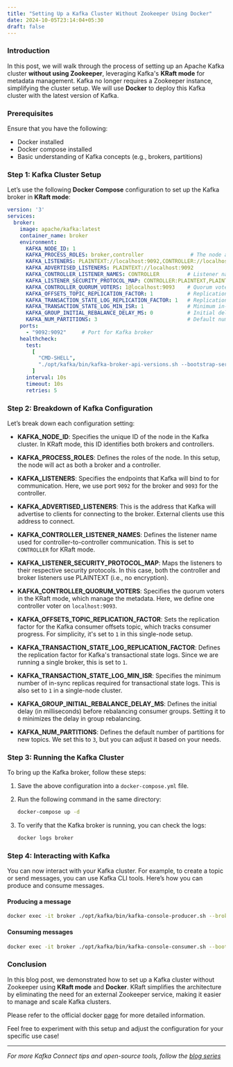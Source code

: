 ```yaml
---
title: "Setting Up a Kafka Cluster Without Zookeeper Using Docker"
date: 2024-10-05T23:14:04+05:30
draft: false 
---
```


### Introduction

In this post, we will walk through the process of setting up an Apache Kafka cluster **without using Zookeeper**, leveraging Kafka's **KRaft mode** for metadata management. Kafka no longer requires a Zookeeper instance, simplifying the cluster setup. We will use **Docker** to deploy this Kafka cluster with the latest version of Kafka.

### Prerequisites

Ensure that you have the following:

- Docker installed
- Docker compose installed
- Basic understanding of Kafka concepts (e.g., brokers, partitions)

### Step 1: Kafka Cluster Setup

Let’s use the following **Docker Compose** configuration to set up the Kafka broker in **KRaft mode**:

```yaml
version: '3'
services:
  broker:
    image: apache/kafka:latest
    container_name: broker
    environment:
      KAFKA_NODE_ID: 1
      KAFKA_PROCESS_ROLES: broker,controller               # The node acts as both broker and controller
      KAFKA_LISTENERS: PLAINTEXT://localhost:9092,CONTROLLER://localhost:9093  # Ports for broker and controller
      KAFKA_ADVERTISED_LISTENERS: PLAINTEXT://localhost:9092                  # External listener for clients
      KAFKA_CONTROLLER_LISTENER_NAMES: CONTROLLER         # Listener name for inter-controller communication
      KAFKA_LISTENER_SECURITY_PROTOCOL_MAP: CONTROLLER:PLAINTEXT,PLAINTEXT:PLAINTEXT  # Security protocol for listeners
      KAFKA_CONTROLLER_QUORUM_VOTERS: 1@localhost:9093    # Quorum voters for the controller in KRaft mode
      KAFKA_OFFSETS_TOPIC_REPLICATION_FACTOR: 1           # Replication factor for the offsets topic
      KAFKA_TRANSACTION_STATE_LOG_REPLICATION_FACTOR: 1   # Replication factor for transaction logs
      KAFKA_TRANSACTION_STATE_LOG_MIN_ISR: 1              # Minimum in-sync replicas for transactional logs
      KAFKA_GROUP_INITIAL_REBALANCE_DELAY_MS: 0           # Initial delay before consumer group rebalancing
      KAFKA_NUM_PARTITIONS: 3                             # Default number of partitions for new topics
    ports:
      - "9092:9092"     # Port for Kafka broker
    healthcheck:
      test:
        [
          "CMD-SHELL",
          "./opt/kafka/bin/kafka-broker-api-versions.sh --bootstrap-server localhost:9092 > /dev/null 2>&1",
        ]
      interval: 10s
      timeout: 10s
      retries: 5
```

### Step 2: Breakdown of Kafka Configuration

Let’s break down each configuration setting:

- **KAFKA_NODE_ID**: Specifies the unique ID of the node in the Kafka cluster. In KRaft mode, this ID identifies both brokers and controllers.

- **KAFKA_PROCESS_ROLES**: Defines the roles of the node. In this setup, the node will act as both a broker and a controller.

- **KAFKA_LISTENERS**: Specifies the endpoints that Kafka will bind to for communication. Here, we use port `9092` for the broker and `9093` for the controller.

- **KAFKA_ADVERTISED_LISTENERS**: This is the address that Kafka will advertise to clients for connecting to the broker. External clients use this address to connect.

- **KAFKA_CONTROLLER_LISTENER_NAMES**: Defines the listener name used for controller-to-controller communication. This is set to `CONTROLLER` for KRaft mode.

- **KAFKA_LISTENER_SECURITY_PROTOCOL_MAP**: Maps the listeners to their respective security protocols. In this case, both the controller and broker listeners use PLAINTEXT (i.e., no encryption).

- **KAFKA_CONTROLLER_QUORUM_VOTERS**: Specifies the quorum voters in the KRaft mode, which manage the metadata. Here, we define one controller voter on `localhost:9093`.

- **KAFKA_OFFSETS_TOPIC_REPLICATION_FACTOR**: Sets the replication factor for the Kafka consumer offsets topic, which tracks consumer progress. For simplicity, it's set to `1` in this single-node setup.

- **KAFKA_TRANSACTION_STATE_LOG_REPLICATION_FACTOR**: Defines the replication factor for Kafka's transactional state logs. Since we are running a single broker, this is set to `1`.

- **KAFKA_TRANSACTION_STATE_LOG_MIN_ISR**: Specifies the minimum number of in-sync replicas required for transactional state logs. This is also set to `1` in a single-node cluster.

- **KAFKA_GROUP_INITIAL_REBALANCE_DELAY_MS**: Defines the initial delay (in milliseconds) before rebalancing consumer groups. Setting it to `0` minimizes the delay in group rebalancing.

- **KAFKA_NUM_PARTITIONS**: Defines the default number of partitions for new topics. We set this to `3`, but you can adjust it based on your needs.

### Step 3: Running the Kafka Cluster

To bring up the Kafka broker, follow these steps:

1. Save the above configuration into a `docker-compose.yml` file.
2. Run the following command in the same directory:

    ```bash
    docker-compose up -d
    ```

3. To verify that the Kafka broker is running, you can check the logs:

    ```bash
    docker logs broker
    ```

### Step 4: Interacting with Kafka

You can now interact with your Kafka cluster. For example, to create a topic or send messages, you can use Kafka CLI tools. Here’s how you can produce and consume messages.

#### Producing a message

```bash
docker exec -it broker ./opt/kafka/bin/kafka-console-producer.sh --broker-list localhost:9092 --topic test-topic
```

#### Consuming messages

```bash
docker exec -it broker ./opt/kafka/bin/kafka-console-consumer.sh --bootstrap-server localhost:9092 --topic test-topic --from-beginning
```

### Conclusion

In this blog post, we demonstrated how to set up a Kafka cluster without Zookeeper using **KRaft mode** and **Docker**. KRaft simplifies the architecture by eliminating the need for an external Zookeeper service, making it easier to manage and scale Kafka clusters.

Please refer to the official docker [page](https://hub.docker.com/r/apache/kafka) for more detailed information.

Feel free to experiment with this setup and adjust the configuration for your specific use case!

---

*For more Kafka Connect tips and open-source tools, follow the [blog series](/posts/)*
